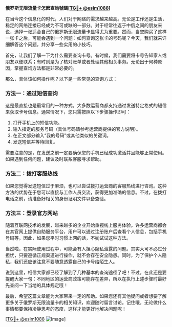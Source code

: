 **俄罗斯无限流量卡怎麽查詢號碼[[TG💪+ @esim1088](https://t.me/s/esim1088)]**

在当今这个信息化的时代，人们对于网络的需求越来越高。无论是工作还是生活，稳定的网络连接已经成为不可或缺的一部分。对于经常往返于中俄之间的朋友来说，选择一张适合自己的俄罗斯无限流量卡显得尤为重要。然而，当您购买了这样一张卡之后，可能会遇到一个问题：如何查询这张卡的号码呢？今天，我们就来详细解答这个问题，并分享一些实用的小技巧。

首先，让我们了解一下为什么需要查询卡号。有时候，我们需要将卡号告知家人或朋友以便联系；有时则是为了核对账单或者处理其他相关事务。无论出于何种原因，掌握查询方法都是非常必要的。

那么，具体该如何操作呢？以下是一些常见的查询方式：

### 方法一：通过短信查询

这是最直接也是最常用的一种方式。大多数运营商都支持通过发送特定格式的短信来获取卡号信息。通常情况下，您只需按照以下步骤操作即可：

1. 打开手机上的短信功能。
2. 输入指定的服务号码（具体号码请参考运营商提供的官方说明）。
3. 在正文部分输入“我的号码”或其他类似的关键词。
4. 发送短信并等待回复。

需要注意的是，在发送之前一定要确保您的手机已经成功激活并且能够正常使用。如果遇到任何问题，建议及时联系客服寻求帮助。

### 方法二：拨打客服热线

如果您觉得发送短信过于麻烦，也可以尝试拨打运营商的客服热线进行咨询。这种方法的优势在于您可以直接与工作人员交流，获得更加准确的信息。不过，在拨打电话之前，请准备好相关的身份证明文件以备查验。

### 方法三：登录官方网站

随着互联网技术的发展，越来越多的企业开始重视线上服务体验。许多运营商都会在其官网上提供自助服务平台，用户可以通过注册账户后查看个人信息，包括手机号码等。因此，如果您平时习惯上网的话，不妨试试这种方法。

当然啦，在实际使用过程中，可能会有人担心隐私泄露的问题。其实大可不必过分担忧，只要遵循正规渠道进行操作，就不会存在安全隐患。同时，为了保护个人隐私，我们还应该注意不要随意透露自己的卡号给陌生人。

说到这里，相信大家都已经了解到了几种基本的查询途径了吧！不过，在此还是要提醒大家一句：不同地区的运营商政策可能存在差异，所以在执行上述步骤时最好先查阅一下当地的具体规定哦！

最后，希望这篇文章能为大家带来一定的帮助。如果您还有其他疑问或者想要了解更多关于俄罗斯无限流量卡的相关知识，欢迎随时留言讨论。记住哦，无论做什么事情都要保持冷静思考的态度，这样才能更好地解决问题呢！

[[TG💪+ @esim1088](https://t.me/s/esim1088) ![Image](https://i.postimg.cc/4NQfJmqS/Snipaste-2025-05-13-00-14-12.png)]